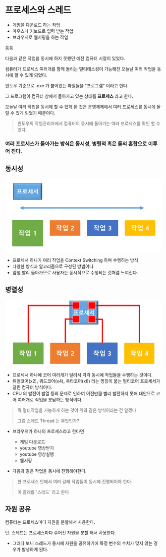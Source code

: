 # 프로세스와 스레드



- 게임을 다운로드 하는 작업
- 마우스나 키보드로 입력 받는 작업
- 브라우저로 웹서핑을 하는 작업

등등



다음과 같은 작업을 동시에 하지 못했던 예전 컴퓨터 시절이 있었다.

컴퓨터가 프로세스 여러개를 함께 돌리는 멀티태스킹이 가능해진 오늘날 여러 작업을 동시에 할 수 있게 되었다. 



윈도우 기준으로 .exe 가 붙어있는 파일들을 "프로그램" 이라고 한다. 

그 프로그램이 컴퓨터 상에서 돌아가고 있는 상태를 **프로세스** 라고 한다. 



오늘날 여러 작업을 동시에 할 수 있게 된 것은 운영체제에서 여러 프로세스를 동시에 돌릴 수 있게 되었기 때문이다. 

> 윈도우의 작업관리자에서 컴퓨터의 동시에 돌아가는 여러 프로세스를 확인 할 수 있다. 



### 여러 프로세스가 돌아가는 방식은 동시성, 병렬적 혹은 둘의 혼합으로 이루어 진다. 



## 동시성

![](./image/thread.png)

- 프로세서 하나가 여러 작업을 Context Switching 하며 수행하는 방식
- 다양한 방식과 알고리즘으로 구성된 방법이다.
- 엄청 빨리 돌아가므로 사용자는 동시적으로 수행되는 것처럼 느껴진다.





## 병렬성

![](./image/thread2.png)

- 프로세서 하나에 코어 여러개가 달려서 각각 동시에 작업들을 수행하는 것이다. 
- 듀얼코어(x2), 쿼드코어(x4), 옥타코어(x8) 라는 명칭이 붙는 멀티코어 프로세서가 달린 컴퓨터 방식이다. 
- CPU 의 발전이 발열 등의 문제로 인하여 이전만큼 빨리 발전하지 못해 대안으로 코어 여러개로 작업을 분담하는 방식이다. 



> 뭐 멀티작업을 가능하게 하는 것이 위와 같은 방식이라는 건 알겠다
>
> 그럼 스레드 Thread 는 무엇인가?

- 브라우저가 하나의 프로세스라고 한다면
  - 게임 다운로드
  - youtube 영상받기
  - youtube 영상실행
  - 웹서핑

- 다음과 같은 작업을 동시에 진행해야한다. 

> 한 프로세스 안에서 여러 갈래 작업들이 동시에 진행되어야 한다. 
>
> 이 갈래를 '스레드' 라고 한다



## 자원 공유

컴퓨터는 프로세스마다 자원을 분할해서 사용한다. 

단. 스레드는 프로세스마다 주어진 자원을 분할 해서 사용한다. 

- 그러다 보니 스레드가 동시에 자원을 공유하기에 특정 변수의 수치가 맞지 않는 경우가 발생하게 된다. 